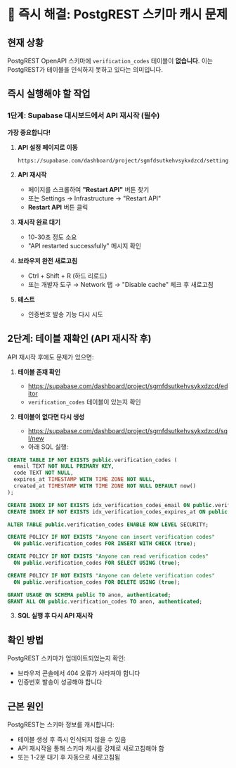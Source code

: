 # 🚨 즉시 해결: PostgREST 스키마 캐시 문제

## 현재 상황
PostgREST OpenAPI 스키마에 `verification_codes` 테이블이 **없습니다**.
이는 PostgREST가 테이블을 인식하지 못하고 있다는 의미입니다.

## 즉시 실행해야 할 작업

### 1단계: Supabase 대시보드에서 API 재시작 (필수)

**가장 중요합니다!**

1. **API 설정 페이지로 이동**
   ```
   https://supabase.com/dashboard/project/sgmfdsutkehvsykxdzcd/settings/api
   ```

2. **API 재시작**
   - 페이지를 스크롤하여 **"Restart API"** 버튼 찾기
   - 또는 Settings → Infrastructure → "Restart API"
   - **Restart API** 버튼 클릭

3. **재시작 완료 대기**
   - 10-30초 정도 소요
   - "API restarted successfully" 메시지 확인

4. **브라우저 완전 새로고침**
   - Ctrl + Shift + R (하드 리로드)
   - 또는 개발자 도구 → Network 탭 → "Disable cache" 체크 후 새로고침

5. **테스트**
   - 인증번호 발송 기능 다시 시도

## 2단계: 테이블 재확인 (API 재시작 후)

API 재시작 후에도 문제가 있으면:

1. **테이블 존재 확인**
   - https://supabase.com/dashboard/project/sgmfdsutkehvsykxdzcd/editor
   - `verification_codes` 테이블이 있는지 확인

2. **테이블이 없다면 다시 생성**
   - https://supabase.com/dashboard/project/sgmfdsutkehvsykxdzcd/sql/new
   - 아래 SQL 실행:

```sql
CREATE TABLE IF NOT EXISTS public.verification_codes (
  email TEXT NOT NULL PRIMARY KEY,
  code TEXT NOT NULL,
  expires_at TIMESTAMP WITH TIME ZONE NOT NULL,
  created_at TIMESTAMP WITH TIME ZONE NOT NULL DEFAULT now()
);

CREATE INDEX IF NOT EXISTS idx_verification_codes_email ON public.verification_codes(email);
CREATE INDEX IF NOT EXISTS idx_verification_codes_expires_at ON public.verification_codes(expires_at);

ALTER TABLE public.verification_codes ENABLE ROW LEVEL SECURITY;

CREATE POLICY IF NOT EXISTS "Anyone can insert verification codes"
  ON public.verification_codes FOR INSERT WITH CHECK (true);

CREATE POLICY IF NOT EXISTS "Anyone can read verification codes"
  ON public.verification_codes FOR SELECT USING (true);

CREATE POLICY IF NOT EXISTS "Anyone can delete verification codes"
  ON public.verification_codes FOR DELETE USING (true);

GRANT USAGE ON SCHEMA public TO anon, authenticated;
GRANT ALL ON public.verification_codes TO anon, authenticated;
```

3. **SQL 실행 후 다시 API 재시작**

## 확인 방법

PostgREST 스키마가 업데이트되었는지 확인:
- 브라우저 콘솔에서 404 오류가 사라져야 합니다
- 인증번호 발송이 성공해야 합니다

## 근본 원인

PostgREST는 스키마 정보를 캐시합니다:
- 테이블 생성 후 즉시 인식되지 않을 수 있음
- API 재시작을 통해 스키마 캐시를 강제로 새로고침해야 함
- 또는 1-2분 대기 후 자동으로 새로고침됨

